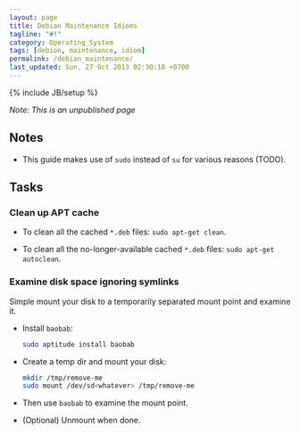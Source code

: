 ```yaml
---
layout: page
title: Debian Maintenance Idioms
tagline: "#!"
category: Operating_System
tags: [debion, maintenance, idiom]
permalink: /debian_maintenance/
last_updated: Sun, 27 Oct 2013 02:30:18 +0700
---
```

{% include JB/setup %}

*Note: This is an unpublished page*

## Notes

* This guide makes use of `sudo` instead of `su` for various reasons (TODO).

## Tasks

### Clean up APT cache

* To clean all the cached `*.deb` files: `sudo apt-get clean`.

* To clean all the no-longer-available cached `*.deb` files: `sudo apt-get autoclean`.

### Examine disk space ignoring symlinks

Simple mount your disk to a temporarily separated mount point and examine it.

* Install `baobab`:

  ```sh
  sudo aptitude install baobab
  ```

* Create a temp dir and mount your disk:

  ```sh
  mkdir /tmp/remove-me
  sudo mount /dev/sd<whatever> /tmp/remove-me
  ```

* Then use `baobab` to examine the mount point.

* (Optional) Unmount when done.
